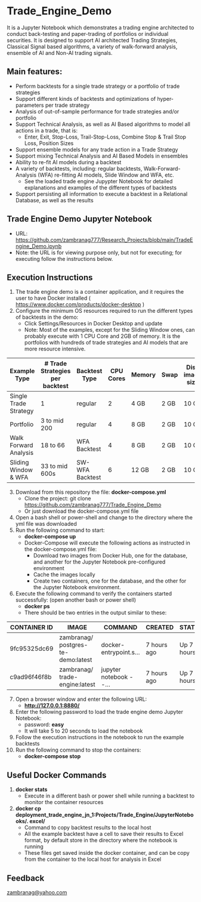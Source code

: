 # Trade_Engine_Demo
It is a Jupyter Notebook which demonstrates a trading engine architected to conduct back-testing and paper-trading of portfolios or individual securities. It is designed to support AI architected Trading Strategies, Classical Signal based algorithms, a variety of walk-forward analysis, ensemble of AI and Non-AI trading signals.

## Main features:
   - Perform backtests for a single trade strategy or a portfolio of trade strategies
   - Support different kinds of backtests and optimizations of hyper-parameters per trade strategy
   - Analysis of out-of-sample performance for trade strategies and/or portfolio
   - Support Technical Analysis, as well as AI Based algorithms to model all actions in a trade, that is:
      - Enter, Exit, Stop-Loss, Trail-Stop-Loss, Combine Stop & Trail Stop Loss, Position Sizes 
   - Support ensemble models for any trade action in a Trade Strategy
   - Support mixing Technical Analysis and AI Based Models in ensembles
   - Ability to re-fit AI models during a backtest
   - A variety of backtests, including: regular backtests, Walk-Forward-Analysis (WFA) re-fitting AI models, Slide Window and WFA, etc. 
      - See the loaded trade engine Jupypter Notebook for detailed explanations and examples of the different types of backtests 
   - Support persisting all information to execute a backtest in a Relational Database, as well as the results

## Trade Engine Demo Jupyter Notebook

   - URL:  https://github.com/zambranag777/Research_Projects/blob/main/TradeEngine_Demo.ipynb
   - Note: the URL is for viewing purpose only, but not for executing; for executing follow the instructions below.

## Execution Instructions

   1. The trade engine demo is a container application, and it requires the user to have Docker installed ( https://www.docker.com/products/docker-desktop )
   2. Configure the minimum OS resources required to run the different types of backtests in the demo:
      - Click Settings/Resources in Docker Desktop and update
      - Note: Most of the examples, except for the Sliding Window ones, can probably execute with 1 CPU Core and 2GB of memory. It is the portfolios with hundreds of trade strategies and AI models that are more resource intensive.
      
   | Example Type           | # Trade Strategies per backtest | Backtest Type   |  CPU Cores  |  Memory  |  Swap  | Disk image size |
   | ---------------------- | ------------------ | --------------- | ----------- | -------- | ------ | --------------- |
   | Single Trade Strategy  |    1               | regular         |      2      |   4 GB   |  2 GB  |      10 GB      |
   | Portfolio              |    3 to mid 200    | regular         |      4      |   8 GB   |  2 GB  |      10 GB      |
   | Walk Forward Analysis  |    18 to 66        | WFA Backtest    |      4      |   8 GB   |  2 GB  |      10 GB      |
   | Sliding Window & WFA   |    33 to mid 600s  | SW-WFA Backtest |      6      |  12 GB   |  2 GB  |      10 GB      |
   
   3. Download from this repository the file: **docker-compose.yml**
      - Clone the project: git clone https://github.com/zambranag777/Trade_Engine_Demo
      - Or just download the docker-compose.yml file
   5. Open a bash shell or power-shell and change to the directory where the yml file was downloaded
   6. Run the following command to start:
      - **docker-compose up**
      - Docker-Compose will execute the following actions as instructed in the docker-compose.yml file:
         - Download two images from Docker Hub, one for the database, and another for the Jupyter Notebook pre-configured environment
         - Cache the images locally
         - Create two containers, one for the database, and the other for the Jupyter Notebook environment. 
   7. Execute the following command to verify the containers started successfully: (open another bash or power shell)
      - **docker ps**
      - There should be two entries in the output similar to these:
      
| CONTAINER ID| IMAGE                           |     COMMAND           |   CREATED  |  STATUS    |     PORTS            |      NAMES                   |
| ------------| ------------------------------- | ----------------------| -----------| ---------- | ---------------------| ---------------------------- |
| 9fc95325dc69|zambranag/ postgres-te-demo:latest| docker-entrypoint.s… | 7 hours ago| Up 7 hours| 0.0.0.0: 7778->5432/tcp|deployment- postgress_db_1   |
| c9ad96f46f8b|zambranag/ trade-engine:latest    | jupyter notebook --… | 7 hours ago| Up 7 hours| 0.0.0.0: 8880->8888/tcp|deployment- trade_engine_jn_1|

   7. Open a browser window and enter the following URL:
      - **http://127.0.0.1:8880/**
   8. Enter the following password to load the trade engine demo Jupyter Notebook: 
      - password: **easy**
      - It will take 5 to 20 seconds to load the notebook
   9. Follow the execution instructions in the notebook to run the example backtests
  10. Run the following command to stop the containers:
      - **docker-compose stop**

## Useful Docker Commands

   1. **docker stats**
      - Execute in a different bash or power shell while running a backtest to monitor the container resources
   2. **docker cp deployment_trade_engine_jn_1:Projects/Trade_Engine/JupyterNotebooks/. excel/**
      - Command to copy backtest results to the local host
      - All the example backtest have a cell to save their results to Excel format, by default store in the directory where the notebook is running
      - These files get saved inside the docker container, and can be copy from the container to the local host for analysis in Excel

## Feedback
zambranag@yahoo.com

